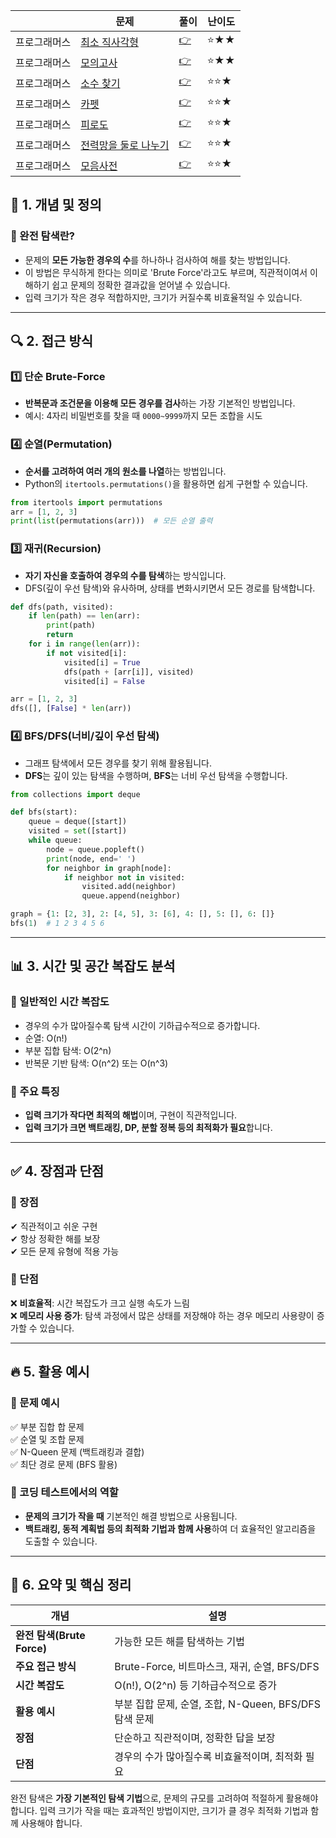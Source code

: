 <!-- https://school.programmers.co.kr/learn/challenges?tab=algorithm_practice_kit -->
||문제|풀이|난이도|
|--|--|--|--|
|프로그래머스|[최소 직사각형](https://school.programmers.co.kr/learn/courses/30/lessons/86491)|[👉](./01_최소직사각형.py)|⭐️★★|
|프로그래머스|[모의고사](https://school.programmers.co.kr/learn/courses/30/lessons/42840)|[👉](./02_모의고사.py)|⭐️★★|
|프로그래머스|[소수 찾기](https://school.programmers.co.kr/learn/courses/30/lessons/42839)|[👉](./03_소수찾기.py)|⭐️⭐️★|
|프로그래머스|[카펫](https://school.programmers.co.kr/learn/courses/30/lessons/42842)|[👉](./04_카펫.py)|⭐️⭐️★|
|프로그래머스|[피로도](https://school.programmers.co.kr/learn/courses/30/lessons/87946)|[👉](./05_피로도.py)|⭐️⭐️★|
|프로그래머스|[전력망을 둘로 나누기](https://school.programmers.co.kr/learn/courses/30/lessons/86971)|[👉](./06_전력망을둘로나누기.py)|⭐️⭐️★|
|프로그래머스|[모음사전](https://school.programmers.co.kr/learn/courses/30/lessons/84512)|[👉](./06_모음사전.py)|⭐️⭐️★|

## 📌 1. 개념 및 정의

### 🔹 완전 탐색란?

- 문제의 **모든 가능한 경우의 수**를 하나하나 검사하여 해를 찾는 방법입니다.
- 이 방법은 무식하게 한다는 의미로 'Brute Force'라고도 부르며, 직관적이여서 이해하기 쉽고 문제의 정확한 결과값을 얻어낼 수 있습니다. 
- 입력 크기가 작은 경우 적합하지만, 크기가 커질수록 비효율적일 수 있습니다.

---

## 🔍 2. 접근 방식

### 1️⃣ 단순 Brute-Force
- **반복문과 조건문을 이용해 모든 경우를 검사**하는 가장 기본적인 방법입니다.
- 예시: 4자리 비밀번호를 찾을 때 `0000~9999`까지 모든 조합을 시도

### 4️⃣ 순열(Permutation)
- **순서를 고려하여 여러 개의 원소를 나열**하는 방법입니다.
- Python의 `itertools.permutations()`을 활용하면 쉽게 구현할 수 있습니다.
```python
from itertools import permutations
arr = [1, 2, 3]
print(list(permutations(arr)))  # 모든 순열 출력
```

### 3️⃣ 재귀(Recursion)
- **자기 자신을 호출하여 경우의 수를 탐색**하는 방식입니다.
- DFS(깊이 우선 탐색)와 유사하며, 상태를 변화시키면서 모든 경로를 탐색합니다.
```python 
def dfs(path, visited):
    if len(path) == len(arr):
        print(path)
        return
    for i in range(len(arr)):
        if not visited[i]:
            visited[i] = True
            dfs(path + [arr[i]], visited)
            visited[i] = False

arr = [1, 2, 3]
dfs([], [False] * len(arr))
```

### 4️⃣ BFS/DFS(너비/깊이 우선 탐색)
- 그래프 탐색에서 모든 경우를 찾기 위해 활용됩니다.
- **DFS**는 깊이 있는 탐색을 수행하며, **BFS**는 너비 우선 탐색을 수행합니다.
```python
from collections import deque

def bfs(start):
    queue = deque([start])
    visited = set([start])
    while queue:
        node = queue.popleft()
        print(node, end=' ')
        for neighbor in graph[node]:
            if neighbor not in visited:
                visited.add(neighbor)
                queue.append(neighbor)

graph = {1: [2, 3], 2: [4, 5], 3: [6], 4: [], 5: [], 6: []}
bfs(1)  # 1 2 3 4 5 6
```

---

## 📊 3. 시간 및 공간 복잡도 분석

### 🔹 일반적인 시간 복잡도
- 경우의 수가 많아질수록 탐색 시간이 기하급수적으로 증가합니다.
- 순열: O(n!)
- 부분 집합 탐색: O(2^n)
- 반복문 기반 탐색: O(n^2) 또는 O(n^3)

### 🔹 주요 특징
- **입력 크기가 작다면 최적의 해법**이며, 구현이 직관적입니다.
- **입력 크기가 크면 백트래킹, DP, 분할 정복 등의 최적화가 필요**합니다.

---

## ✅ 4. 장점과 단점

### 🔹 장점
✔ 직관적이고 쉬운 구현 <br/>
✔ 항상 정확한 해를 보장 <br/>
✔ 모든 문제 유형에 적용 가능

### 🔹 단점
❌ **비효율적**: 시간 복잡도가 크고 실행 속도가 느림 <br/>
❌ **메모리 사용 증가**: 탐색 과정에서 많은 상태를 저장해야 하는 경우 메모리 사용량이 증가할 수 있습니다.

---

## 🔥 5. 활용 예시

### 🔹 문제 예시
✅ 부분 집합 합 문제 <br/>
✅ 순열 및 조합 문제 <br/>
✅ N-Queen 문제 (백트래킹과 결합) <br/>
✅ 최단 경로 문제 (BFS 활용) <br/>

### 🔹 코딩 테스트에서의 역할
- **문제의 크기가 작을 때** 기본적인 해결 방법으로 사용됩니다.
- **백트래킹, 동적 계획법 등의 최적화 기법과 함께 사용**하여 더 효율적인 알고리즘을 도출할 수 있습니다.

---

## 📖 6. 요약 및 핵심 정리

| 개념 | 설명 |
| --- | --- |
| **완전 탐색(Brute Force)** | 가능한 모든 해를 탐색하는 기법 |
| **주요 접근 방식** | Brute-Force, 비트마스크, 재귀, 순열, BFS/DFS |
| **시간 복잡도** | O(n!), O(2^n) 등 기하급수적으로 증가 |
| **활용 예시** | 부분 집합 문제, 순열, 조합, N-Queen, BFS/DFS 탐색 문제 |
| **장점** | 단순하고 직관적이며, 정확한 답을 보장 |
| **단점** | 경우의 수가 많아질수록 비효율적이며, 최적화 필요 |

완전 탐색은 **가장 기본적인 탐색 기법**으로, 문제의 규모를 고려하여 적절하게 활용해야 합니다. 입력 크기가 작을 때는 효과적인 방법이지만, 크기가 클 경우 최적화 기법과 함께 사용해야 합니다.

